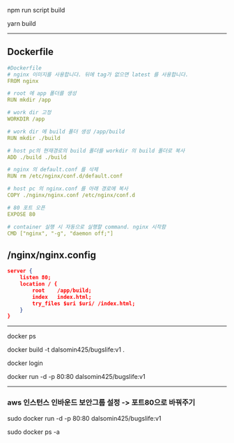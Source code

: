 npm run script build

yarn build

---

## Dockerfile

```yml
#Dockerfile
# nginx 이미지를 사용합니다. 뒤에 tag가 없으면 latest 를 사용합니다.
FROM nginx

# root 에 app 폴더를 생성
RUN mkdir /app

# work dir 고정
WORKDIR /app

# work dir 에 build 폴더 생성 /app/build
RUN mkdir ./build

# host pc의 현재경로의 build 폴더를 workdir 의 build 폴더로 복사
ADD ./build ./build

# nginx 의 default.conf 를 삭제
RUN rm /etc/nginx/conf.d/default.conf

# host pc 의 nginx.conf 를 아래 경로에 복사
COPY ./nginx/nginx.conf /etc/nginx/conf.d

# 80 포트 오픈
EXPOSE 80

# container 실행 시 자동으로 실행할 command. nginx 시작함
CMD ["nginx", "-g", "daemon off;"]

```





## /nginx/nginx.config

```json
server {
    listen 80;
    location / {
        root    /app/build;
        index   index.html;
        try_files $uri $uri/ /index.html;
    }
}
```



----

docker ps

docker build -t dalsomin425/bugslife:v1 .

docker login 

docker run -d -p 80:80 dalsomin425/bugslife:v1



---

### aws 인스턴스 인바운드 보안그룹 설정 -> 포트80으로 바꿔주기 

sudo docker run -d -p 80:80 dalsomin425/bugslife:v1

sudo docker ps -a
